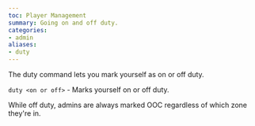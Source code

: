 ```yaml
---
toc: Player Management
summary: Going on and off duty.
categories:
- admin
aliases:
- duty
---
```

The duty command lets you mark yourself as on or off duty.

`duty <on or off>` - Marks yourself on or off duty.

While off duty, admins are always marked OOC regardless of which zone they're in.
